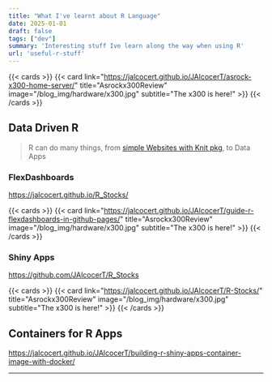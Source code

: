 ```yaml
---
title: "What I've learnt about R Language"
date: 2025-01-01
draft: false
tags: ["dev"]
summary: 'Interesting stuff Ive learn along the way when using R'
url: 'useful-r-stuff'
---
```




{{< cards >}}
  {{< card link="https://jalcocert.github.io/JAlcocerT/asrock-x300-home-server/" title="Asrockx300Review" image="/blog_img/hardware/x300.jpg" subtitle="The x300 is here!" >}}
{{< /cards >}}


## Data Driven R

> R can do many things, from [simple Websites with Knit pkg](https://jalcocert.github.io/JAlcocerT/r-knitt-package-guide/), to Data Apps

### FlexDashboards

https://jalcocert.github.io/R_Stocks/

{{< cards >}}
  {{< card link="https://jalcocert.github.io/JAlcocerT/guide-r-flexdashboards-in-github-pages/" title="Asrockx300Review" image="/blog_img/hardware/x300.jpg" subtitle="The x300 is here!" >}}
{{< /cards >}}

### Shiny Apps


https://github.com/JAlcocerT/R_Stocks

{{< cards >}}
  {{< card link="https://jalcocert.github.io/JAlcocerT/R-Stocks/" title="Asrockx300Review" image="/blog_img/hardware/x300.jpg" subtitle="The x300 is here!" >}}
{{< /cards >}}

## Containers for R Apps

https://jalcocert.github.io/JAlcocerT/building-r-shiny-apps-container-image-with-docker/



---



<!-- Flexdashboards: bootstrap, css, framekow (a,b,c),mcustomize from R with {bslib} 
RSHiny + bslib

DASH - flask, plotly.js, react.js, dash_bootstrap_components

heroku
netlify? -->
